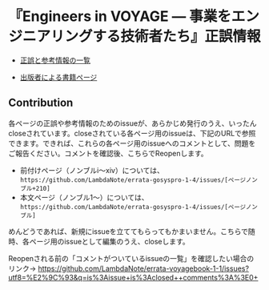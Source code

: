 # 『Engineers in VOYAGE ― 事業をエンジニアリングする技術者たち』正誤情報

* [正誤と参考情報の一覧](https://github.com/LambdaNote/errata-voyagebook-1-1/issues?q=is%3Aissue+is%3Aopen+sort%3Acreated-asc)

* [出版者による書籍ページ](https://www.lambdanote.com/products/voyagebook)

## Contribution

各ページの正誤や参考情報のためのissueが、あらかじめ発行のうえ、いったんcloseされています。closeされている各ページ用のissueは、下記のURLで参照できます。できれば、これらの各ページ用のissueへのコメントとして、問題をご報告ください。コメントを確認後、こちらでReopenします。

* 前付けページ（ノンブルi～xiv）については、`https://github.com/LambdaNote/errata-gosyspro-1-4/issues/[ページノンブル+210]`
* 本文ページ（ノンブル1～）については、`https://github.com/LambdaNote/errata-gosyspro-1-4/issues/[ページノンブル]`

めんどうであれば、新規にissueを立ててもらってもかまいません。こちらで随時、各ページ用のissueとして編集のうえ、closeします。

Reopenされる前の「コメントがついているissueの一覧」を確認したい場合のリンク→ https://github.com/LambdaNote/errata-voyagebook-1-1/issues?utf8=%E2%9C%93&q=is%3Aissue+is%3Aclosed++comments%3A%3E0+
